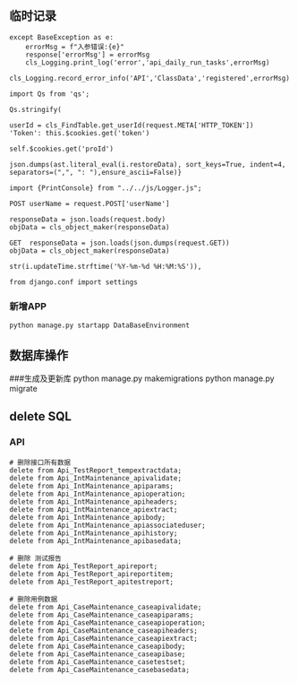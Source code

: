 ## 临时记录
    except BaseException as e:
        errorMsg = f"入参错误:{e}"
        response['errorMsg'] = errorMsg
        cls_Logging.print_log('error','api_daily_run_tasks',errorMsg)
        cls_Logging.record_error_info('API','ClassData','registered',errorMsg)

    import Qs from 'qs';

    Qs.stringify(

    userId = cls_FindTable.get_userId(request.META['HTTP_TOKEN'])
    'Token': this.$cookies.get('token')

    self.$cookies.get('proId')

    json.dumps(ast.literal_eval(i.restoreData), sort_keys=True, indent=4, separators=(",", ": "),ensure_ascii=False)}

    import {PrintConsole} from "../../js/Logger.js";

    POST userName = request.POST['userName']

    responseData = json.loads(request.body)
    objData = cls_object_maker(responseData)

    GET  responseData = json.loads(json.dumps(request.GET))
    objData = cls_object_maker(responseData)

    str(i.updateTime.strftime('%Y-%m-%d %H:%M:%S')),

    from django.conf import settings

### 新增APP
    python manage.py startapp DataBaseEnvironment

## 数据库操作
###生成及更新库
    python manage.py makemigrations
    python manage.py migrate






## delete SQL
### API
    # 删除接口所有数据
    delete from Api_TestReport_tempextractdata;
    delete from Api_IntMaintenance_apivalidate;
    delete from Api_IntMaintenance_apiparams;
    delete from Api_IntMaintenance_apioperation;
    delete from Api_IntMaintenance_apiheaders;
    delete from Api_IntMaintenance_apiextract;
    delete from Api_IntMaintenance_apibody;
    delete from Api_IntMaintenance_apiassociateduser;
    delete from Api_IntMaintenance_apihistory;
    delete from Api_IntMaintenance_apibasedata;

    # 删除 测试报告
    delete from Api_TestReport_apireport;
    delete from Api_TestReport_apireportitem;
    delete from Api_TestReport_apitestreport;

    # 删除用例数据
    delete from Api_CaseMaintenance_caseapivalidate;
    delete from Api_CaseMaintenance_caseapiparams;
    delete from Api_CaseMaintenance_caseapioperation;
    delete from Api_CaseMaintenance_caseapiheaders;
    delete from Api_CaseMaintenance_caseapiextract;
    delete from Api_CaseMaintenance_caseapibody;
    delete from Api_CaseMaintenance_caseapibase;
    delete from Api_CaseMaintenance_casetestset;
    delete from Api_CaseMaintenance_casebasedata;